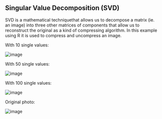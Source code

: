 Singular Value Decomposition (SVD)
-----------------------------------
SVD is a mathematical techniquethat allows us to decompose a matrix (ie. an image) into three other matrices of components that allow us to reconstruct the original
as a kind of compressing algorithm. In this example using R it is used to compress and uncompress an image.

With 10 single values:

![image](https://github.com/DrDiazHurtado/SVD/assets/100340828/7b7217df-09a5-47a8-a864-d2649b64c8af)

With 50 single values:

![image](https://github.com/DrDiazHurtado/SVD/assets/100340828/7f18efb8-b36c-4690-a325-f2e4ede2aba6)

With 100 single values:

![image](https://github.com/DrDiazHurtado/SVD/assets/100340828/bcabad6d-d062-4dbc-b92c-a26d9ceb892d)

Original photo:

![image](https://github.com/DrDiazHurtado/SVD/assets/100340828/506a5378-43cb-4f9d-89d6-1697dc04a90d)
